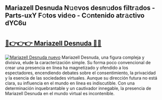 ## Mariazell Desnuda N𝚞𝚎vos desn𝚞dos filtr𝚊dos - Parts-uxY F𝚘tos vid𝚎o - C𝚘ntenido atr𝚊ctivo dYC6u

# <h2><a href="http://mb5jvf.tromn.icu/?c=Mariazell+Desnuda">🔗👉👉👉 Mariazell Desnuda 🔗🔗</a></h2>

[![Mariazell Desnuda nuevo](https://i.imgur.com/pEAQMta.gif)](http://mb5jvf.tromn.icu/?c=Mariazell+Desnuda)
Mariazell Desnuda, una figura compleja y divisiva, elude la caracterización simple. Su forma poco convencional de crear una presencia en línea ha magnetizado y ofendido a los espectadores, encendiendo debates sobre el consentimiento, la privacidad y la esencia de las sociedades virtuales. Aunque su dirección futura no está clara, su influencia en el mundo en línea es indiscutible. Con una determinación inquebrantable y un cautivador innegable, la presencia de Mariazell Desnuda en el mundo virtual es incontenible.
